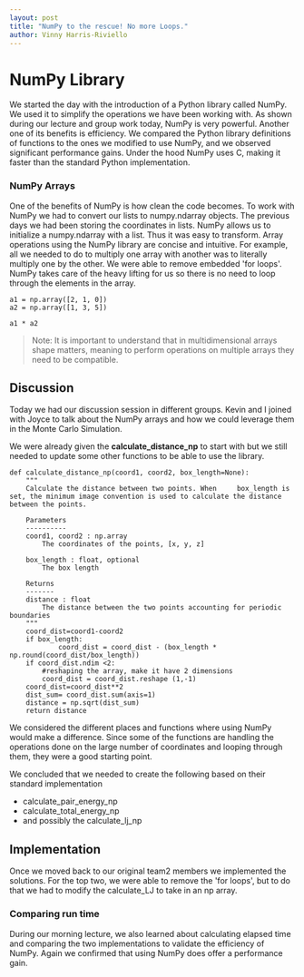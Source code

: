 ```yaml
---
layout: post
title: "NumPy to the rescue! No more Loops."
author: Vinny Harris-Riviello
---
```


# NumPy Library
We started the day with the introduction of a Python library called NumPy. We used it to simplify the operations we have been working with. 
As shown during our lecture and group work today, NumPy is very powerful.  Another one of its benefits is efficiency. We compared the Python library definitions of functions to the ones we modified to use NumPy, and we observed significant performance gains. Under the hood NumPy uses C, making it faster than the standard Python implementation. 

### NumPy Arrays
One of the benefits of NumPy is how clean the code becomes. To work with NumPy we had to convert our lists to numpy.ndarray objects. The previous days we had been storing the coordinates in lists. NumPy allows us to initialize a numpy.ndarray with a list. Thus it was easy to transform. Array operations using the NumPy library are concise and intuitive. For example, all we needed to do to multiply one array with another was to literally multiply one by the other. We were able to remove embedded 'for loops'. NumPy takes care of the heavy lifting for us so there is no need to loop through the elements in the array.
```
a1 = np.array([2, 1, 0])
a2 = np.array([1, 3, 5])

a1 * a2
```
>Note: It is important to understand that in multidimensional arrays shape matters, meaning to perform operations on multiple arrays they need to be compatible. 

## Discussion
Today we had our discussion session in different groups. Kevin and I joined with Joyce to talk about the NumPy arrays and how we could leverage them in the Monte Carlo Simulation. 

We were already given the **calculate_distance_np** to start with but we still needed to update some other functions to be able to use the library. 

```
def calculate_distance_np(coord1, coord2, box_length=None):
    """
    Calculate the distance between two points. When     box_length is set, the minimum image convention is used to calculate the distance between the points.

    Parameters
    ----------
    coord1, coord2 : np.array
        The coordinates of the points, [x, y, z]
    
    box_length : float, optional
        The box length

    Returns
    -------
    distance : float
        The distance between the two points accounting for periodic boundaries
    """
    coord_dist=coord1-coord2
    if box_length:    
            coord_dist = coord_dist - (box_length * np.round(coord_dist/box_length))
    if coord_dist.ndim <2:
        #reshaping the array, make it have 2 dimensions
        coord_dist = coord_dist.reshape (1,-1)
    coord_dist=coord_dist**2
    dist_sum= coord_dist.sum(axis=1)
    distance = np.sqrt(dist_sum)
    return distance
```


We considered the different places and functions where using NumPy would make a difference. Since some of the functions are handling the operations done on the large number of coordinates and looping through them, they were a good starting point.

We concluded that we needed to create the following based on their standard implementation
* calculate_pair_energy_np
* calculate_total_energy_np
* and possibly the calculate_lj_np


## Implementation
Once we moved back to our original team2 members we implemented the solutions. For the top two, we were able to remove the 'for loops', but to do that we had to modify the calculate_LJ to take in an np array.

### Comparing run time
During our morning lecture, we also learned about calculating elapsed time and comparing the two implementations to validate the efficiency of NumPy. Again we confirmed that using NumPy does offer a performance gain. 